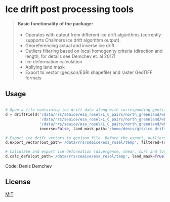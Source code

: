# Ice drift post processing tools

> #### Basic functionality of the package:
>
> - Operates with output from different ice drift algorithms (currently supports Chalmers ice drift algorithm output).
> - Georeferencing actual and inverse ice drift.
> - Outliers filtering based on local homogenity criteria (direction and length, for details see Demchev et. al 2017)
> - Ice deformation calculation
> - Apllying land mask
> - Export to vector (geojson/ESRI shapefile) and raster GeoTIFF formats

## Usage

```python

# Open a file containing ice drift data along with corresponding geotiff files. Inverse option to False as we don't want to invert ice drift. A path to land mask should be defined in land_mask_path.
d = driftField('/data/rrs/seaice/esa_rosel/L_C_pairs/north_greenland/wb_dd/drift_results/010/mat/CTU_drift_20191209T174024-20191210T180623.mat',
               '/data/rrs/seaice/esa_rosel/L_C_pairs/north_greenland/wb_dd/pairs/010/UPS_XX_ALOS2_XX_XXXX_XXXX_20191209T174024_20191209T174116_0000326248_001001_ALOS2299501900-191209.tiff',
               '/data/rrs/seaice/esa_rosel/L_C_pairs/north_greenland/wb_dd/pairs/010/UPS_XX_S1B_EW_GRDM_1SDH_20191210T180623_20191210T180727_019306_024746_7A10.tiff',
               inverse=False, land_mask_path='/home/denis/git/ice_drift_pc_ncc/data/ne_50m_land.shp')

# Export ice drift vectors to geojson file. Before the export, outliers filtering is applied.
d.export_vector(out_path='/data/rrs/seaice/esa_rosel/temp', filtered=True)

# Calculate and export ice deformation (divergence, shear, curl and total deformation) to the defined directory. Land mask is applied.
d.calc_defo(out_path='/data/rrs/seaice/esa_rosel/temp', land_mask=True)
```

Code: Denis Demchev

## License
[MIT](https://choosealicense.com/licenses/mit/)